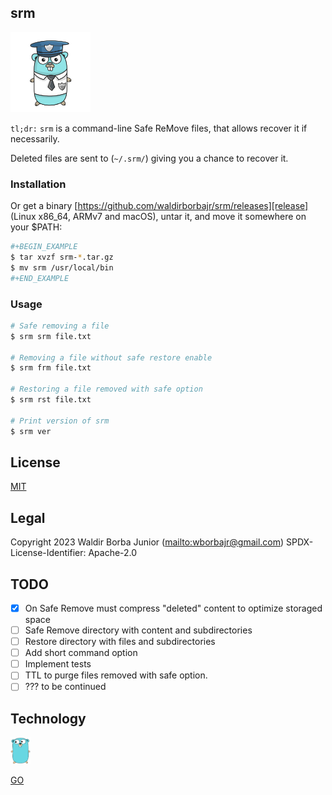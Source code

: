 
## srm

<p>
  <img src="./assets/logo.png" width="128"/>
  <br>
</p>

`tl;dr:` ```srm``` is a command-line Safe ReMove files, that allows recover it if necessarily.

Deleted files are sent to (```~/.srm/```) giving you a chance to recover it. 

### Installation
   
Or get a binary [https://github.com/waldirborbajr/srm/releases][release] (Linux x86_64, ARMv7 and macOS), untar it, and move it somewhere on your $PATH:
```sh
#+BEGIN_EXAMPLE
$ tar xvzf srm-*.tar.gz
$ mv srm /usr/local/bin
#+END_EXAMPLE
```

### Usage

```sh
# Safe removing a file
$ srm srm file.txt

# Removing a file without safe restore enable
$ srm frm file.txt

# Restoring a file removed with safe option
$ srm rst file.txt

# Print version of srm
$ srm ver 
```

## License

[MIT](https://github.com/waldirborbajr/srm/blob/main/LICENSE)

## Legal

Copyright 2023 Waldir Borba Junior (<mailto:wborbajr@gmail.com>)
SPDX-License-Identifier: Apache-2.0

## TODO
- [x] On Safe Remove must compress "deleted" content to optimize storaged space
- [ ] Safe Remove directory with content and subdirectories
- [ ] Restore directory with files and subdirectories
- [ ] Add short command option
- [ ] Implement tests
- [ ] TTL to purge files removed with safe option.
- [ ] ??? to be continued

## Technology

<img src="assets/gopher.png" alt="srm" width="32" /> 

[GO](https://go.dev/)
